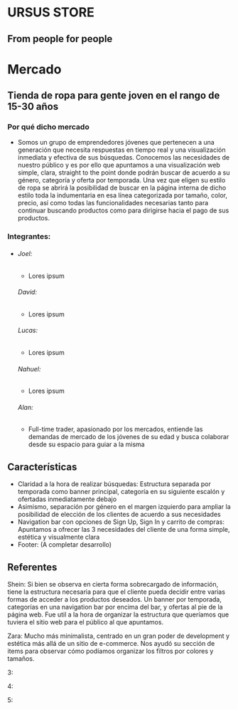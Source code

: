 # URSUS STORE
## From people for people

# Mercado
## Tienda de ropa para gente joven en el rango de 15-30 años

### Por qué dicho mercado
- Somos un grupo de emprendedores jóvenes que pertenecen a una generación que necesita respuestas en tiempo real y una visualización inmediata y efectiva de sus búsquedas. Conocemos las necesidades de nuestro público y es por ello que apuntamos a una visualización web simple, clara, straight to the point donde podrán buscar de acuerdo a su género, categoría y oferta por temporada. Una vez que eligen su estilo de ropa se abrirá la posibilidad de buscar en la página interna de dicho estilo toda la indumentaria en esa línea categorizada por tamaño, color, precio, así como todas las funcionalidades necesarias tanto para continuar buscando productos como para dirigirse hacia el pago de sus productos.

### Integrantes:

- ###### Joel:
  - Lores ipsum
   ###### David:
    - Lores ipsum
   ###### Lucas:
    - Lores ipsum
   ###### Nahuel:
    - Lores ipsum
   ###### Alan:
    - Full-time trader, apasionado por los mercados, entiende las demandas de mercado de los jóvenes de su edad y busca colaborar desde su espacio para guiar a la misma


## Características

- Claridad a la hora de realizar búsquedas: Estructura separada por temporada como banner principal, categoría en su siguiente escalón y ofertadas inmediatamente debajo
- Asimismo, separación por género en el margen izquierdo para ampliar la posibilidad de elección de los clientes de acuerdo a sus necesidades
- Navigation bar con opciones de Sign Up, Sign In y carrito de compras: Apuntamos a ofrecer las 3 necesidades del cliente de una forma simple, estética y visualmente clara
- Footer: (A completar desarrollo)

## Referentes

Shein: Si bien se observa en cierta forma sobrecargado de información, tiene la estructura necesaria para que el cliente pueda decidir entre varias formas de acceder a los productos deseados. Un banner por temporada, categorías en una navigation bar por encima del bar, y ofertas al pie de la página web. Fue util a la hora de organizar la estructura que queríamos que tuviera el sitio web para el público al que apuntamos.

Zara: Mucho más minimalista, centrado en un gran poder de development y estética más allá de un sitio de e-commerce. Nos ayudó su sección de items para observar cómo podíamos organizar los filtros por colores y tamaños.

3:

4:

5:



